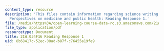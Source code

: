 ```yaml
---
content_type: resource
description: 'This files contain information regarding science writing and new media:
  Perspectives on medicine and public health: Reading Response 1.'
file: /media/https%3A/open-learning-course-data-rc.s3.amazonaws.com/21w-034-science-writing-and-new-media-perspectives-on-medicine-and-public-health-fall-2016/8b68417c52ec08adb87fc76455a19fe9_MIT21W_034F16_ReadingRes1.pdf
file_type: application/pdf
resourcetype: Document
title: 21W.034F16 Reading Response 1
uid: 8b68417c-52ec-08ad-b87f-c76455a19fe9
---
```

